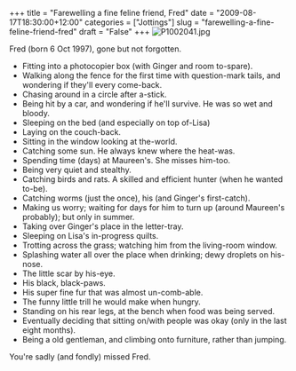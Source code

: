 +++
title = "Farewelling a fine feline friend, Fred"
date = "2009-08-17T18:30:00+12:00"
categories = ["Jottings"]
slug = "farewelling-a-fine-feline-friend-fred"
draft = "False"
+++
![P1002041.jpg](/images/P1002041.jpg)

Fred (born 6 Oct 1997), gone but not forgotten.

-   Fitting into a photocopier box (with Ginger and room to-spare).
-   Walking along the fence for the first time with question-mark
    tails, and wondering if they'll every come-back.
-   Chasing around in a circle after a-stick.
-   Being hit by a car, and wondering if he'll survive. He was so wet
    and bloody.
-   Sleeping on the bed (and especially on top of-Lisa)
-   Laying on the couch-back.
-   Sitting in the window looking at the-world.
-   Catching some sun. He always knew where the heat-was.
-   Spending time (days) at Maureen's. She misses him-too.
-   Being very quiet and stealthy.
-   Catching birds and rats. A skilled and efficient hunter (when he
    wanted to-be).
-   Catching worms (just the once), his (and Ginger's first-catch).
-   Making us worry; waiting for days for him to turn up (around
    Maureen's probably); but only in summer.
-   Taking over Ginger's place in the letter-tray.
-   Sleeping on Lisa's in-progress quilts.
-   Trotting across the grass; watching him from the living-room
    window.
-   Splashing water all over the place when drinking; dewy droplets on
    his-nose.
-   The little scar by his-eye.
-   His black, black-paws.
-   His super fine fur that was almost un-comb-able.
-   The funny little trill he would make when hungry.
-   Standing on his rear legs, at the bench when food was being served.
-   Eventually deciding that sitting on/with people was okay (only
    in the last eight months).
-   Being a old gentleman, and climbing onto furniture, rather than
    jumping.

You're sadly (and fondly) missed Fred.

